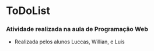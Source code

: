 # ToDoList
### Atividade realizada na aula de Programação Web
- Realizada pelos alunos Luccas, Willian, e Luis
